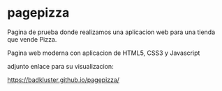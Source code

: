 # pagepizza

Pagina de prueba donde realizamos una aplicacion web para una tienda que vende Pizza.

Pagina web moderna con aplicacion de HTML5, CSS3 y Javascript

adjunto enlace para su visualizacion:

https://badkluster.github.io/pagepizza/
